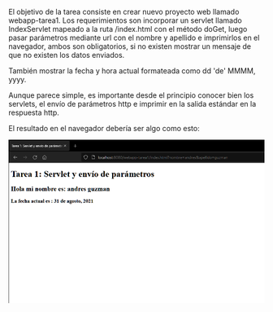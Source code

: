El objetivo de la tarea consiste en crear nuevo proyecto web llamado webapp-tarea1. Los requerimientos son incorporar un
servlet llamado IndexServlet mapeado a la ruta /index.html con el método doGet, luego pasar parámetros mediante url con
el nombre y apellido e imprimirlos en el navegador, ambos son obligatorios, si no existen mostrar un mensaje de que no
existen los datos enviados.

También mostrar la fecha y hora actual formateada como dd 'de' MMMM, yyyy.

Aunque parece simple, es importante desde el principio conocer bien los servlets, el envío de parámetros http e imprimir
en la salida estándar en la respuesta http.

El resultado en el navegador debería ser algo como esto:

![img.png](webapp/img.png)